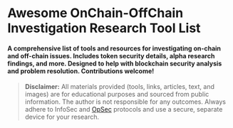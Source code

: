 # Awesome OnChain-OffChain Investigation Research Tool List

#### A comprehensive list of tools and resources for investigating on-chain and off-chain issues. Includes token security details, alpha research findings, and more. Designed to help with blockchain security analysis and problem resolution. Contributions welcome!



> **Disclaimer:** All materials provided (tools, links, articles, text, and images) are for educational purposes and sourced from public information. The author is not responsible for any outcomes. Always adhere to InfoSec and [OpSec](https://github.com/OffcierCia/Crypto-OpSec-SelfGuard-RoadMap) protocols and use a secure, separate device for your research.


